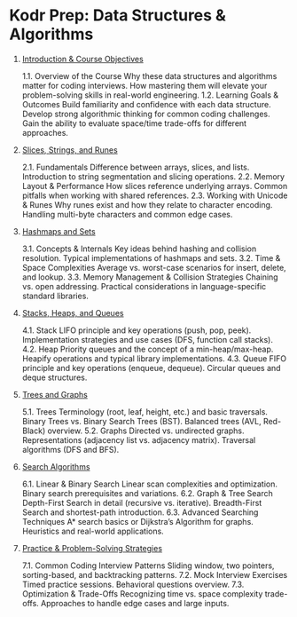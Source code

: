 # Kodr Prep: Data Structures & Algorithms
1. [Introduction & Course Objectives](1.md)

    1.1. Overview of the Course
        Why these data structures and algorithms matter for coding interviews.
        How mastering them will elevate your problem-solving skills in real-world engineering.
    1.2. Learning Goals & Outcomes
        Build familiarity and confidence with each data structure.
        Develop strong algorithmic thinking for common coding challenges.
        Gain the ability to evaluate space/time trade-offs for different approaches.

2. [Slices, Strings, and Runes](2.md)

    2.1. Fundamentals
        Difference between arrays, slices, and lists.
        Introduction to string segmentation and slicing operations.
    2.2. Memory Layout & Performance
        How slices reference underlying arrays.
        Common pitfalls when working with shared references.
    2.3. Working with Unicode & Runes
        Why runes exist and how they relate to character encoding.
        Handling multi-byte characters and common edge cases.

3. [Hashmaps and Sets](3.md)

    3.1. Concepts & Internals
        Key ideas behind hashing and collision resolution.
        Typical implementations of hashmaps and sets.
    3.2. Time & Space Complexities
        Average vs. worst-case scenarios for insert, delete, and lookup.
    3.3. Memory Management & Collision Strategies
        Chaining vs. open addressing.
        Practical considerations in language-specific standard libraries.

4. [Stacks, Heaps, and Queues](4.md)

    4.1. Stack
        LIFO principle and key operations (push, pop, peek).
        Implementation strategies and use cases (DFS, function call stacks).
    4.2. Heap
        Priority queues and the concept of a min-heap/max-heap.
        Heapify operations and typical library implementations.
    4.3. Queue
        FIFO principle and key operations (enqueue, dequeue).
        Circular queues and deque structures.

5. [Trees and Graphs](5.md)

    5.1. Trees
        Terminology (root, leaf, height, etc.) and basic traversals.
        Binary Trees vs. Binary Search Trees (BST).
        Balanced trees (AVL, Red-Black) overview.
    5.2. Graphs
        Directed vs. undirected graphs.
        Representations (adjacency list vs. adjacency matrix).
        Traversal algorithms (DFS and BFS).

6. [Search Algorithms](6.md)

    6.1. Linear & Binary Search
        Linear scan complexities and optimization.
        Binary search prerequisites and variations.
    6.2. Graph & Tree Search
        Depth-First Search in detail (recursive vs. iterative).
        Breadth-First Search and shortest-path introduction.
    6.3. Advanced Searching Techniques
        A* search basics or Dijkstra’s Algorithm for graphs.
        Heuristics and real-world applications.

7. [Practice & Problem-Solving Strategies](7.md)

    7.1. Common Coding Interview Patterns
        Sliding window, two pointers, sorting-based, and backtracking patterns.
    7.2. Mock Interview Exercises
        Timed practice sessions.
        Behavioral questions overview.
    7.3. Optimization & Trade-Offs
        Recognizing time vs. space complexity trade-offs.
        Approaches to handle edge cases and large inputs.